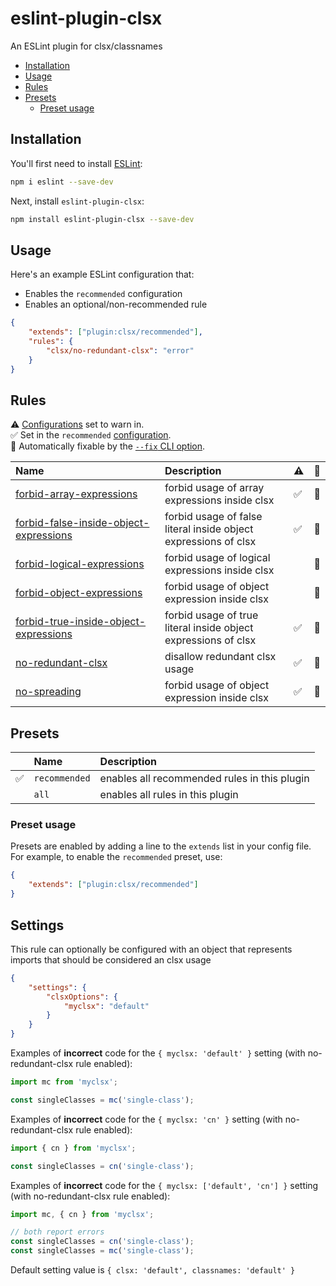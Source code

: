# eslint-plugin-clsx

An ESLint plugin for clsx/classnames

<!-- vscode-markdown-toc -->
* [Installation](#Installation)
* [Usage](#Usage)
* [Rules](#Rules)
* [Presets](#Presets)
  * [Preset usage](#Presetusage)

<!-- vscode-markdown-toc-config
	numbering=false
	autoSave=true
	/vscode-markdown-toc-config -->
<!-- /vscode-markdown-toc -->

## <a name='Installation'></a>Installation

You'll first need to install [ESLint](https://eslint.org):

```sh
npm i eslint --save-dev
```

Next, install `eslint-plugin-clsx`:

```sh
npm install eslint-plugin-clsx --save-dev
```

## <a name='Usage'></a>Usage

Here's an example ESLint configuration that:

* Enables the `recommended` configuration
* Enables an optional/non-recommended rule

```json
{
    "extends": ["plugin:clsx/recommended"],
    "rules": {
        "clsx/no-redundant-clsx": "error"
    }
}
```

## <a name='Rules'></a>Rules

<!-- begin auto-generated rules list -->

⚠️ [Configurations](https://github.com/temoncher/eslint-plugin-clsx#presets) set to warn in.\
✅ Set in the `recommended` [configuration](https://github.com/temoncher/eslint-plugin-clsx#presets).\
🔧 Automatically fixable by the [`--fix` CLI option](https://eslint.org/docs/user-guide/command-line-interface#--fix).

| Name                                                                                           | Description                                                     | ⚠️ | 🔧 |
| :--------------------------------------------------------------------------------------------- | :-------------------------------------------------------------- | :- | :- |
| [forbid-array-expressions](docs/rules/forbid-array-expressions.md)                             | forbid usage of array expressions inside clsx                   | ✅  | 🔧 |
| [forbid-false-inside-object-expressions](docs/rules/forbid-false-inside-object-expressions.md) | forbid usage of false literal inside object expressions of clsx | ✅  | 🔧 |
| [forbid-logical-expressions](docs/rules/forbid-logical-expressions.md)                         | forbid usage of logical expressions inside clsx                 |    | 🔧 |
| [forbid-object-expressions](docs/rules/forbid-object-expressions.md)                           | forbid usage of object expression inside clsx                   |    | 🔧 |
| [forbid-true-inside-object-expressions](docs/rules/forbid-true-inside-object-expressions.md)   | forbid usage of true literal inside object expressions of clsx  | ✅  | 🔧 |
| [no-redundant-clsx](docs/rules/no-redundant-clsx.md)                                           | disallow redundant clsx usage                                   | ✅  | 🔧 |
| [no-spreading](docs/rules/no-spreading.md)                                                     | forbid usage of object expression inside clsx                   | ✅  | 🔧 |

<!-- end auto-generated rules list -->

## <a name='Presets'></a>Presets

|   | Name | Description |
|:--|:-----|:------------|
| ✅ | `recommended` | enables all recommended rules in this plugin |
|   | `all` | enables all rules in this plugin |

### <a name='Presetusage'></a>Preset usage

Presets are enabled by adding a line to the `extends` list in your config file. For example, to enable the `recommended` preset, use:

```json
{
    "extends": ["plugin:clsx/recommended"]
}
```

## <a name='Settings'></a>Settings

This rule can optionally be configured with an object that represents imports that should be considered an clsx usage

```json
{
    "settings": {
        "clsxOptions": {
            "myclsx": "default"
        }
    }
}
```

Examples of **incorrect** code for the `{ myclsx: 'default' }` setting (with no-redundant-clsx rule enabled):

```js
import mc from 'myclsx';

const singleClasses = mc('single-class');
```

Examples of **incorrect** code for the `{ myclsx: 'cn' }` setting (with no-redundant-clsx rule enabled):

```js
import { cn } from 'myclsx';

const singleClasses = cn('single-class');
```

Examples of **incorrect** code for the `{ myclsx: ['default', 'cn'] }` setting (with no-redundant-clsx rule enabled):

```js
import mc, { cn } from 'myclsx';

// both report errors
const singleClasses = cn('single-class');
const singleClasses = mc('single-class');
```

Default setting value is `{ clsx: 'default', classnames: 'default' }`
